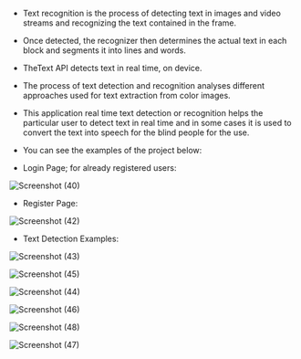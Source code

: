  
- Text recognition is the process of detecting text in images and video streams and recognizing the text contained in the frame.
- Once detected, the recognizer then determines the actual text in each block and segments it into lines and words.
- TheText API detects text in real time, on device.
- The process of text detection and recognition analyses different approaches used for text extraction from color images.
- This application real time text detection or recognition helps the particular user to detect text in real time and in some cases it is used to convert the text into speech for the blind people for the use.

- You can see the examples of the project below:

- Login Page; for already registered users:

![Screenshot (40)](https://user-images.githubusercontent.com/65856784/87428727-6b41de80-c600-11ea-8616-8f724718f619.png)

- Register Page:

![Screenshot (42)](https://user-images.githubusercontent.com/65856784/87428732-6ed56580-c600-11ea-964e-8d8d39bd856f.png)

- Text Detection Examples:

![Screenshot (43)](https://user-images.githubusercontent.com/65856784/87428779-7bf25480-c600-11ea-8aa2-ea61ecd28973.png)

![Screenshot (45)](https://user-images.githubusercontent.com/65856784/87428797-81e83580-c600-11ea-9920-a275fb7eadef.png)

![Screenshot (44)](https://user-images.githubusercontent.com/65856784/87428803-844a8f80-c600-11ea-8bab-180c4b000c7f.png)

![Screenshot (46)](https://user-images.githubusercontent.com/65856784/87428816-87458000-c600-11ea-9a59-232ef947be82.png)

![Screenshot (48)](https://user-images.githubusercontent.com/65856784/87428829-8ad90700-c600-11ea-96a7-925daf1efb6f.png)

![Screenshot (47)](https://user-images.githubusercontent.com/65856784/87428838-8d3b6100-c600-11ea-925d-0b362ec1e9f3.png)
